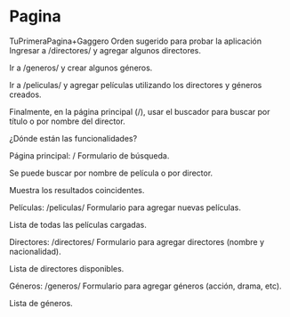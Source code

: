 # Pagina
TuPrimeraPagina+Gaggero
Orden sugerido para probar la aplicación
Ingresar a /directores/ y agregar algunos directores.

Ir a /generos/ y crear algunos géneros.

Ir a /peliculas/ y agregar películas utilizando los directores y géneros creados.

Finalmente, en la página principal (/), usar el buscador para buscar por título o por nombre del director.


¿Dónde están las funcionalidades?

Página principal: /
Formulario de búsqueda.

Se puede buscar por nombre de película o por director.

Muestra los resultados coincidentes.

Películas: /peliculas/
Formulario para agregar nuevas películas.

Lista de todas las películas cargadas.

Directores: /directores/
Formulario para agregar directores (nombre y nacionalidad).

Lista de directores disponibles.

Géneros: /generos/
Formulario para agregar géneros (acción, drama, etc).

Lista de géneros.
